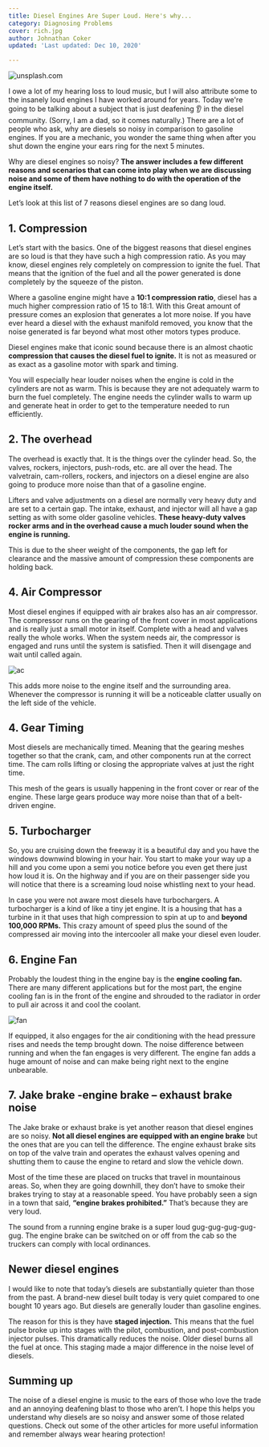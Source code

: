 ```yaml
---
title: Diesel Engines Are Super Loud. Here's why...
category: Diagnosing Problems
cover: rich.jpg
author: Johnathan Coker
updated: 'Last updated: Dec 10, 2020'

---
```

![unsplash.com](./rich.jpg)

I owe a lot of my hearing loss to loud music, but I will also attribute some to the insanely loud engines I have worked around for years. Today we're going to be talking about a subject that is just deafening 👂 in the diesel community. (Sorry, I am a dad, so it comes naturally.) There are a lot of people who ask, why are diesels so noisy in comparison to gasoline engines. If you are a mechanic, you wonder the same thing when after you shut down the engine your ears ring for the next 5 minutes.

Why are diesel engines so noisy? **The answer includes a few different reasons and scenarios that can come into play when we are discussing noise and some of them have nothing to do with the operation of the engine itself.** 

Let’s look at this list of 7 reasons diesel engines are so dang loud.

## 1. Compression

Let’s start with the basics. One of the biggest reasons that diesel engines are so loud is that they have such a high compression ratio. As you may know, diesel engines rely completely on compression to ignite the fuel. That means that the ignition of the fuel and all the power generated is done completely by the squeeze of the piston.

Where a gasoline engine might have a **10:1 compression ratio**, diesel has a much higher compression ratio of 15 to 18:1. With this Great amount of pressure comes an explosion that generates a lot more noise. If you have ever heard a diesel with the exhaust manifold removed, you know that the noise generated is far beyond what most other motors types produce.

Diesel engines make that iconic sound because there is an almost chaotic **compression that causes the diesel fuel to ignite.** It is not as measured or as exact as a gasoline motor with spark and timing.

You will especially hear louder noises when the engine is cold in the cylinders are not as warm. This is because they are not adequately warm to burn the fuel completely. The engine needs the cylinder walls to warm up and generate heat in order to get to the temperature needed to run efficiently.

## 2. The overhead

The overhead is exactly that. It is the things over the cylinder head. So, the valves, rockers, injectors, push-rods, etc. are all over the head. The valvetrain, cam-rollers, rockers, and injectors on a diesel engine are also going to produce more noise than that of a gasoline engine.

Lifters and valve adjustments on a diesel are normally very heavy duty and are set to a certain gap. The intake, exhaust, and injector will all have a gap setting as with some older gasoline vehicles. **These heavy-duty valves rocker arms and in the overhead cause a much louder sound when the engine is running.**

This is due to the sheer weight of the components, the gap left for clearance and the massive amount of compression these components are holding back.

## 4. Air Compressor

Most diesel engines if equipped with air brakes also has an air compressor. The compressor runs on the gearing of the front cover in most applications and is really just a small motor in itself. Complete with a head and valves really the whole works. When the system needs air, the compressor is engaged and runs until the system is satisfied. Then it will disengage and wait until called again.

![ac](./ac.png)

This adds more noise to the engine itself and the surrounding area. Whenever the compressor is running it will be a noticeable clatter usually on the left side of the vehicle.

## 4. Gear Timing

Most diesels are mechanically timed. Meaning that the gearing meshes together so that the crank, cam, and other components run at the correct time. The cam rolls lifting or closing the appropriate valves at just the right time.

This mesh of the gears is usually happening in the front cover or rear of the engine. These large gears produce way more noise than that of a belt-driven engine.

## 5. Turbocharger

So, you are cruising down the freeway it is a beautiful day and you have the windows downwind blowing in your hair. You start to make your way up a hill and you come upon a semi you notice before you even get there just how loud it is. On the highway and if you are on their passenger side you will notice that there is a screaming loud noise whistling next to your head.

In case you were not aware most diesels have turbochargers. A turbocharger is a kind of like a tiny jet engine. It is a housing that has a turbine in it that uses that high compression to spin at up to and **beyond 100,000 RPMs.** This crazy amount of speed plus the sound of the compressed air moving into the intercooler all make your diesel even louder.

## 6. Engine Fan

Probably the loudest thing in the engine bay is the **engine cooling fan.** There are many different applications but for the most part, the engine cooling fan is in the front of the engine and shrouded to the radiator in order to pull air across it and cool the coolant.

![fan](./isx.jpg)

If equipped, it also engages for the air conditioning with the head pressure rises and needs the temp brought down. The noise difference between running and when the fan engages is very different. The engine fan adds a huge amount of noise and can make being right next to the engine unbearable.

## 7. Jake brake -engine brake – exhaust brake noise

The Jake brake or exhaust brake is yet another reason that diesel engines are so noisy. **Not all diesel engines are equipped with an engine brake** but the ones that are you can tell the difference. The engine exhaust brake sits on top of the valve train and operates the exhaust valves opening and shutting them to cause the engine to retard and slow the vehicle down.

Most of the time these are placed on trucks that travel in mountainous areas. So, when they are going downhill, they don’t have to smoke their brakes trying to stay at a reasonable speed. You have probably seen a sign in a town that said, **“engine brakes prohibited.”** That’s because they are very loud.

The sound from a running engine brake is a super loud gug-gug-gug-gug-gug. The engine brake can be switched on or off from the cab so the truckers can comply with local ordinances.

## Newer diesel engines

I would like to note that today’s diesels are substantially quieter than those from the past. A brand-new diesel built today is very quiet compared to one bought 10 years ago. But diesels are generally louder than gasoline engines.

The reason for this is they have **staged injection.** This means that the fuel pulse broke up into stages with the pilot, combustion, and post-combustion injector pulses. This dramatically reduces the noise. Older diesel burns all the fuel at once. This staging made a major difference in the noise level of diesels.

## Summing up

The noise of a diesel engine is music to the ears of those who love the trade and an annoying deafening blast to those who aren’t. I hope this helps you understand why diesels are so noisy and answer some of those related questions. Check out some of the other articles for more useful information and remember always wear hearing protection!